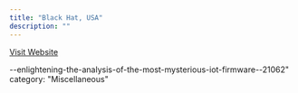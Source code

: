 ```yaml
---
title: "Black Hat, USA"
description: ""
---
```

[Visit Website](https://www.blackhat.com/us-20/arsenal/schedule/index.html#qiling-framework-from-dark-to-dawn)

--enlightening-the-analysis-of-the-most-mysterious-iot-firmware--21062"
category: "Miscellaneous"
